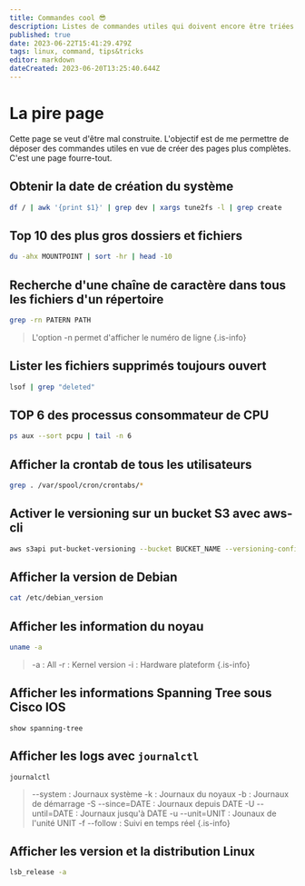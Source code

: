 ```yaml
---
title: Commandes cool 😎
description: Listes de commandes utiles qui doivent encore être triées
published: true
date: 2023-06-22T15:41:29.479Z
tags: linux, command, tips&tricks
editor: markdown
dateCreated: 2023-06-20T13:25:40.644Z
---
```


# La pire page
Cette page se veut d'être mal construite. L'objectif est de me permettre de déposer des commandes utiles en vue de créer des pages plus complètes. C'est une page fourre-tout.

## Obtenir la date de création du système
```bash
df / | awk '{print $1}' | grep dev | xargs tune2fs -l | grep create
```

## Top 10 des plus gros dossiers et fichiers
```bash
du -ahx MOUNTPOINT | sort -hr | head -10
```

## Recherche d'une chaîne de caractère dans tous les fichiers d'un répertoire
```bash
grep -rn PATERN PATH
```
> L'option -n permet d'afficher le numéro de ligne
{.is-info}

## Lister les fichiers supprimés toujours ouvert
```bash
lsof | grep "deleted"
```

## TOP 6 des processus consommateur de CPU
```bash
ps aux --sort pcpu | tail -n 6
```

## Afficher la crontab de tous les utilisateurs
```bash
grep . /var/spool/cron/crontabs/*
```

## Activer le versioning sur un bucket S3 avec aws-cli
```bash
aws s3api put-bucket-versioning --bucket BUCKET_NAME --versioning-configuration Status=Enabled
```

## Afficher la version de Debian
```bash
cat /etc/debian_version
```

## Afficher les information du noyau
```bash
uname -a
```
> -a : All
> -r : Kernel version
> -i : Hardware plateform
{.is-info}

## Afficher les informations Spanning Tree sous Cisco IOS
```
show spanning-tree
```

## Afficher les logs avec `journalctl`
```
journalctl
```
> --system : Journaux système
> -k : Journaux du noyaux
> -b : Journaux de démarrage
> -S --since=DATE : Journaux depuis DATE
> -U --until=DATE : Journaux jusqu'à DATE
> -u --unit=UNIT : Jounaux de l'unité UNIT
> -f --follow : Suivi en temps réel
{.is-info}

## Afficher les version et la distribution Linux
```bash
lsb_release -a
```

